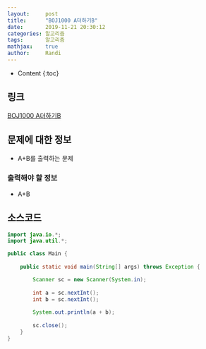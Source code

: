 ```yaml
---
layout:     post
title:      "BOJ1000 A더하기B"
date:       2019-11-21 20:30:12
categories: 알고리즘
tags:       알고리즘
mathjax:    true
author:     Randi
---
```


* Content
{:toc}

## 링크

[BOJ1000 A더하기B](https://www.acmicpc.net/problem/1000)



## 문제에 대한 정보

- A+B를 출력하는 문제

### 출력해야 할 정보

- A+B

## 소스코드

```java
import java.io.*;
import java.util.*;

public class Main {
	
	public static void main(String[] args) throws Exception {

		Scanner sc = new Scanner(System.in);
		
		int a = sc.nextInt();
		int b = sc.nextInt();
		
		System.out.println(a + b);
		
		sc.close();
	}
}
```